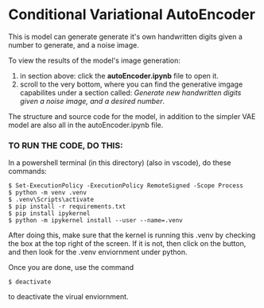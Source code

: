 # Conditional Variational AutoEncoder

This is model can generate generate it's own handwritten digits given a number to generate, and a noise image.  

To view the results of the model's image generation:

1) in section above: click the **autoEncoder.ipynb** file to open it.
2) scroll to the very bottom, where you can find the generative imgage capabilites under a section called: 
_Generate new handwritten digits given a noise image, and a desired number_.

The structure and source code for the model, in addition to
the simpler VAE model are also all in the autoEncoder.ipynb file. 

### TO RUN THE CODE, DO THIS:

In a powershell terminal (in this directory) (also in vscode), do these commands:

```
$ Set-ExecutionPolicy -ExecutionPolicy RemoteSigned -Scope Process
$ python -m venv .venv
$ .venv\Scripts\activate
$ pip install -r requirements.txt
$ pip install ipykernel
$ python -m ipykernel install --user --name=.venv
```


After doing this, make sure that the kernel is running this .venv by checking the box
at the top right of the screen. If it is not, then click on the button, and then look for 
the .venv enviornment under python. 

Once you are done, use the command

```$ deactivate```

to deactivate the virual enviornment. 
